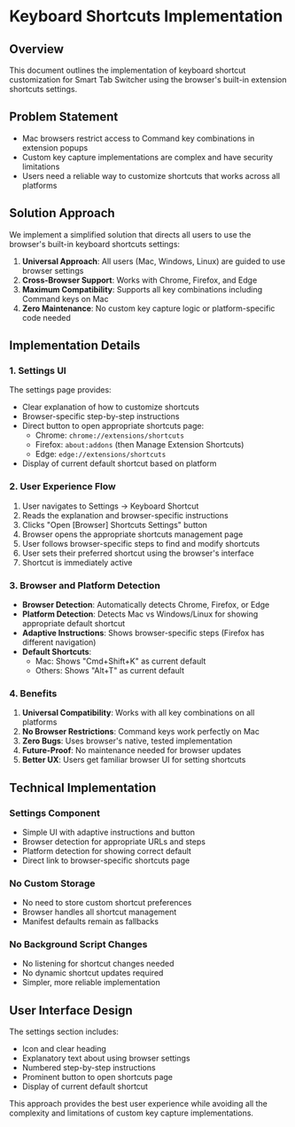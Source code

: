 # Keyboard Shortcuts Implementation

## Overview

This document outlines the implementation of keyboard shortcut customization for Smart Tab Switcher using the browser's built-in extension shortcuts settings.

## Problem Statement

- Mac browsers restrict access to Command key combinations in extension popups
- Custom key capture implementations are complex and have security limitations
- Users need a reliable way to customize shortcuts that works across all platforms

## Solution Approach

We implement a simplified solution that directs all users to use the browser's built-in keyboard shortcuts settings:

1. **Universal Approach**: All users (Mac, Windows, Linux) are guided to use browser settings
2. **Cross-Browser Support**: Works with Chrome, Firefox, and Edge
3. **Maximum Compatibility**: Supports all key combinations including Command keys on Mac
4. **Zero Maintenance**: No custom key capture logic or platform-specific code needed

## Implementation Details

### 1. Settings UI

The settings page provides:
- Clear explanation of how to customize shortcuts
- Browser-specific step-by-step instructions
- Direct button to open appropriate shortcuts page:
  - Chrome: `chrome://extensions/shortcuts`
  - Firefox: `about:addons` (then Manage Extension Shortcuts)
  - Edge: `edge://extensions/shortcuts`
- Display of current default shortcut based on platform

### 2. User Experience Flow

1. User navigates to Settings → Keyboard Shortcut
2. Reads the explanation and browser-specific instructions
3. Clicks "Open [Browser] Shortcuts Settings" button
4. Browser opens the appropriate shortcuts management page
5. User follows browser-specific steps to find and modify shortcuts
6. User sets their preferred shortcut using the browser's interface
7. Shortcut is immediately active

### 3. Browser and Platform Detection

- **Browser Detection**: Automatically detects Chrome, Firefox, or Edge
- **Platform Detection**: Detects Mac vs Windows/Linux for showing appropriate default shortcut
- **Adaptive Instructions**: Shows browser-specific steps (Firefox has different navigation)
- **Default Shortcuts**:
  - Mac: Shows "Cmd+Shift+K" as current default
  - Others: Shows "Alt+T" as current default

### 4. Benefits

1. **Universal Compatibility**: Works with all key combinations on all platforms
2. **No Browser Restrictions**: Command keys work perfectly on Mac
3. **Zero Bugs**: Uses browser's native, tested implementation
4. **Future-Proof**: No maintenance needed for browser updates
5. **Better UX**: Users get familiar browser UI for setting shortcuts

## Technical Implementation

### Settings Component
- Simple UI with adaptive instructions and button
- Browser detection for appropriate URLs and steps
- Platform detection for showing correct default
- Direct link to browser-specific shortcuts page

### No Custom Storage
- No need to store custom shortcut preferences
- Browser handles all shortcut management
- Manifest defaults remain as fallbacks

### No Background Script Changes
- No listening for shortcut changes needed
- No dynamic shortcut updates required
- Simpler, more reliable implementation

## User Interface Design

The settings section includes:
- Icon and clear heading
- Explanatory text about using browser settings
- Numbered step-by-step instructions
- Prominent button to open shortcuts page
- Display of current default shortcut

This approach provides the best user experience while avoiding all the complexity and limitations of custom key capture implementations.